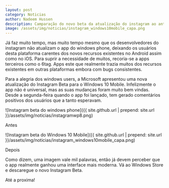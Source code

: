 ```yaml
---
layout: post
category: Noticias
author: Nadeem Hussen
description: Camparação do novo beta da atualização do instagram ao antigo beta
image: /assets/img/noticias/instagram_windows10mobile_capa.png
---
```


Já faz muito tempo, mas muito tempo mesmo que os desenvolvedores do instagram não atualizam o app do windows phone, deixando os usuários desta plataforma carentes dos novos recursos existentes no Android assim como no iOS.
Para suprir a necessidade de muitos, recoria-se a apps terceiros como o 6tag.
Apps este que realmente trazia muitos dos recursos existentes em outras plataformas embora com bugs consistentes.

Para a alegria dos windows users, a Microsoft apresentou uma nova atualização do Instagram Beta para o Windows 10 Mobile.
Infelizmente o app não é universal, mas as suas mudanças foram muito bem vindas.
Desde a segunda-feira quando o app foi lançado, tem gerado comentários positivos dos usuários que a tanto esperavam.

![Instagram beta do windows phone]({{ site.github.url | prepend: site.url }}/assets/img/noticias/instagramwp8.png)

Antes

![Instagram beta do Windows 10 Mobile]({{ site.github.url | prepend: site.url }}/assets/img/noticias/instagram_windows10mobile_capa.png)

Depois

Como dizem, uma imagem vale mil palavras, então já devem perceber que o app realmente ganhou uma interface mais moderna.
Vá ao Windows Store e descaregue o novo Instagram Beta.

Até a proxima!